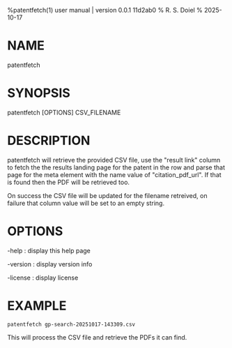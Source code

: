 %patentfetch(1) user manual | version 0.0.1 11d2ab0
% R. S. Doiel
% 2025-10-17

# NAME

patentfetch

# SYNOPSIS

patentfetch [OPTIONS] CSV_FILENAME

# DESCRIPTION

patentfetch will retrieve the provided CSV file, use the "result link" column to fetch the
the results landing page for the patent in the row and parse that page for the meta element
with the name value of "citation_pdf_url". If that is found then the PDF will be retrieved too.

On success the CSV file will be updated for the filename retreived, on failure that column value
will be set to an empty string.

# OPTIONS

-help
: display this help page

-version
: display version info

-license
: display license

# EXAMPLE

~~~shell
patentfetch gp-search-20251017-143309.csv
~~~

This will process the CSV file and retrieve the PDFs it can find.


